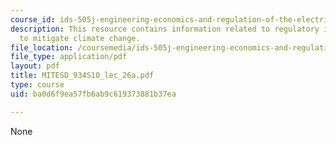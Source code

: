 ```yaml
---
course_id: ids-505j-engineering-economics-and-regulation-of-the-electric-power-sector-spring-2010
description: This resource contains information related to regulatory instruments
  to mitigate climate change.
file_location: /coursemedia/ids-505j-engineering-economics-and-regulation-of-the-electric-power-sector-spring-2010/ba0d6f9ea57fb6ab9c619373881b37ea_MITESD_934S10_lec_26a.pdf
file_type: application/pdf
layout: pdf
title: MITESD_934S10_lec_26a.pdf
type: course
uid: ba0d6f9ea57fb6ab9c619373881b37ea

---
```

None